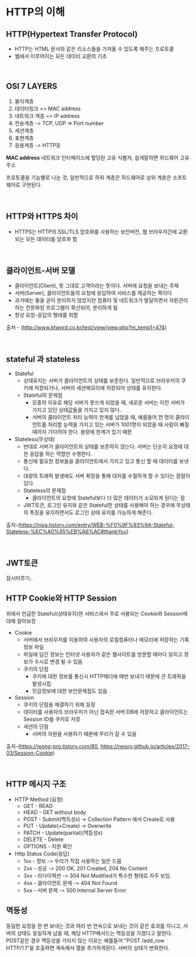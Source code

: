 # HTTP의 이해

## HTTP(Hypertext Transfer Protocol)
* HTTP는 HTML 문서와 같은 리소스들을 가져올 수 있도록 해주는 프로토콜
* 웹에서 이루어지는 모든 데이터 교환의 기초

<br>

## OSI 7 LAYERS
1. 물리계층 
2. 데이터링크 => MAC address
3. 네트워크 계층 => IP address
4. 전송계층 -> TCP, UDP => Port number
5. 세션계층
6. 표현계층
7. 응용계층 -> HTTP등 <br>

__MAC address__ 네트워크 인터페이스에 할당된 고유 식별자, 쉽게말하면 하드웨어 고유 주소

프로토콜을 기능별로 나눈 것, 일반적으로 하위 계층은 하드웨어로 상위 계층은 소프트웨어로 구현된다.

<br>

## HTTP와 HTTPS 차이
* HTTPS는 HTTP의 SSL/TLS 암호화를 사용하는 보안버전, 웹 브라우저간에 교환되는 모든 데이터를 암호화 함

<br>

## 클라이언트-서버 모델
* 클라이언트(Client), 뜻 그대로 고객이라는 뜻이다. 서버에 요청을 보내는 주체
* 서버(Server), 클라이언트들의 요청에 응답하여 서비스를 제공하는 쪽이다
* 과거에는 둘을 굳이 분리하지 않았지만 컴퓨터 및 네트워크가 발달하면서 자원관리하는 전문화된 프로그램이 확산되어, 분리하게 됨
* 항상 요청-응답의 형태를 취함 <br>

출처 - (http://www.ktword.co.kr/test/view/view.php?m_temp1=474)

<br>

## stateful 과 stateless
* Stateful
  + 상태유지는 서버가 클라이언트의 상태를 보존한다. 일반적으로 브라우저의 쿠키에 저장되거나, 서버의 세션메모리에 저장되어 상태를 유지한다.
  + Stateful의 문제점
    - 모종의 이유로 해당 서버가 못쓰게 되었을 때, 새로운 서버는 이전 서버가 가지고 있던 상태값들을 가지고 있지 않다.
    - 서버의 클라이언트 처리 능력이 한계를 넘었을 때, 예를들어 천 명의 클라이언트를 처리할 능력을 가지고 있는 서버가 1001명이 되었을 때 사람이 빠질 때까지 기다려야 한다. 용량에 한계가 있기 때문 
* Stateless(무상태)
  + 반대로 서버가 클라이언트의 상태를 보존하지 않는다. 서버는 단순히 요청에 대한 응답을 하는 역할만 수행한다.
  + 통신에 필요한 정보들을 클라이언트에서 가지고 있고 통신 할 때 데이터를 보낸다.
  + 대량의 트래픽 발생에도 서버 확장을 통해 대처를 수월하게 할 수 있다는 장점이 있다.
  + Stateless의 문제점
    - 클라이언트의 요청에 Stateful보다 더 많은 데이터가 소모되게 된다는 점
  + JWT토큰, 로그인 유지와 같은 Stateful한 상태를 사용해야 하는 경우에 무상태의 특징을 유지하면서도 로그인 상태 유지를 가능하게 해준다.<br>

출처-(https://inpa.tistory.com/entry/WEB-%F0%9F%93%9A-Stateful-Stateless-%EC%A0%95%EB%A6%AC#thankYou)

<br>

## JWT토큰
잠시미루기..
    
## HTTP Cookie와 HTTP Session
위에서 언급한 Stateful(상태유지)한 서비스에서 주로 사용되는 Cookie와 Session에 대해 알아보장
* Cookie
  + 서버에서 브라우저를 이용하여 사용자의 로컬컴퓨터나 메모리에 저장하는 기록 정보 파일
  + 파일에 담긴 정보는 인터넷 사용자가 같은 웹사이트를 방문할 때마다 읽히고 정보가 수시로 변경 될 수 있음
  + 쿠키의 단점
    - 쿠키에 대한 정보를 통신시 HTTP헤더에 매번 보내기 때문에 큰 트래픽을 발생시킴
    - 민감정보에 대한 보안문제점도 있음
* Session
  + 쿠키의 단점을 해결하기 위해 등장
  + 데이터를 사용자의 브라우저가 아닌 접속한 서버 DB에 저장하고 클라이언트는 Session ID를 쿠키로 저장
  + 세션의 단점
    - 서버의 자원을 사용하기 때문에 무리가 갈 수 있음

출처-(https://jeong-pro.tistory.com/80, https://nesoy.github.io/articles/2017-03/Session-Cookie)

<br>

## HTTP 메시지 구조
* HTTP Method (요청)
  + GET - READ
  + HEAD - GET without body
  + POST - Submit(멱득성x) -> Collection Pattern 에서 Create로 사용
  + PUT - Update(+Create) -> Overwrite
  + PATCH - Update(partial)(멱등성x)
  + DELETE - Delete
  + OPTIONS - 지원 확인
* Http Status Code(응답)
  + 1xx - 정보 -> 우리가 직접 사용하는 일은 드뭄
  + 2xx - 성공 -> 200 OK, 201 Created, 204 No Content
  + 3xx - 리다이렉션 -> 304 Not Modified가 특수한 형태로 자주 보임.
  + 4xx - 클라이언트 문제 -> 404 Not Found
  + 5xx - 서버 문제 -> 500 Internal Server Error

## 멱등성
동일한 요청을 한 번 보내는 것과 여러 번 연속으로 보내는 것이 같은 효과를 지니고, 서버의 상태도 동일하게 남을 때, 해당 HTTP메서드는 멱등성을 가졌다고 말한다. <br>
POST같은 경우 멱등성을 가지지 않는 이유는 예를들어 "POST /add_row HTTP/1.1"을 호출하면 계속해서 열을 추가하게된다. 서버의 상태가 변화한다.


